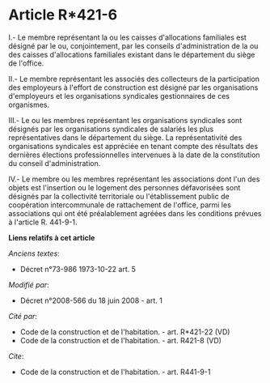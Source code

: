 # Article R*421-6

I.- Le membre représentant la ou les caisses d'allocations familiales est désigné par le ou, conjointement, par les conseils
d'administration de la ou des caisses d'allocations familiales existant dans le département du siège de l'office. 

II.- Le membre représentant les associés des collecteurs de la participation des employeurs à l'effort de construction est
désigné par les organisations d'employeurs et les organisations syndicales gestionnaires de ces organismes. 

III.- Le ou les membres représentant les organisations syndicales sont désignés par les organisations syndicales de salariés
les plus représentatives dans le département du siège. La représentativité des organisations syndicales est appréciée en
tenant compte des résultats des dernières élections professionnelles intervenues à la date de la constitution du conseil
d'administration. 

IV.- Le membre ou les membres représentant les associations dont l'un des objets est l'insertion ou le logement des personnes
défavorisées sont désignés par la collectivité territoriale ou l'établissement public de coopération intercommunale de
rattachement de l'office, parmi les associations qui ont été préalablement agréées dans les conditions prévues à l'article R.
441-9-1.

**Liens relatifs à cet article**

_Anciens textes_:

  - Décret n°73-986 1973-10-22 art. 5

_Modifié par_:

  - Décret n°2008-566 du 18 juin 2008 - art. 1

_Cité par_:

  - Code de la construction et de l'habitation. - art. R*421-22 (VD)
  - Code de la construction et de l'habitation. - art. R421-8 (VD)

_Cite_:

  - Code de la construction et de l'habitation. - art. R441-9-1
